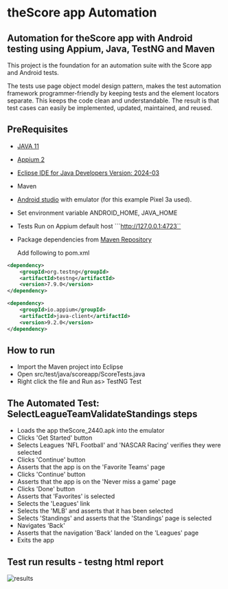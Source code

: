 # theScore app Automation

## Automation for theScore app with Android testing using Appium, Java, TestNG and Maven
This project is the foundation for an automation suite with the Score app and Android tests.  

The tests use page object model design pattern, makes the test automation framework programmer-friendly by keeping tests and the element locators separate. This keeps the code clean and understandable. The result is that test cases can easily be implemented, updated, maintained, and reused.

## PreRequisites
- [JAVA 11](https://www.oracle.com/java/technologies/javase/jdk11-archive-downloads.html)
- [Appium 2](https://appium.io/docs/en/2.0/quickstart/install/)
- [Eclipse IDE for Java Developers Version: 2024-03](https://www.eclipse.org/downloads/packages/release/2024-03/r)
- Maven
- [Android studio](https://developer.android.com/studio?gad_source=1&gclid=CjwKCAjwkuqvBhAQEiwA65XxQKNR5mR_6PnP7KDVrlUbRKH1M5VDXeHDKBI_cuTs1szo927wDAxQsBoCX3gQAvD_BwE&gclsrc=aw.ds) with emulator (for this example Pixel 3a used).
- Set environment variable ANDROID_HOME, JAVA_HOME
- Tests Run on Appium default host ```http://127.0.0.1:4723``  
- Package dependencies from [Maven Repository](https://mvnrepository.com/)

  Add following to pom.xml

```xml
<dependency>
    <groupId>org.testng</groupId>
    <artifactId>testng</artifactId>
    <version>7.9.0</version>
</dependency>

<dependency>
    <groupId>io.appium</groupId>
    <artifactId>java-client</artifactId>
    <version>9.2.0</version>
</dependency>
```

## How to run
- Import the Maven project into Eclipse
- Open src/test/java/scoreapp/ScoreTests.java
- Right click the file and Run as> TestNG Test

## The Automated Test: SelectLeagueTeamValidateStandings steps
- Loads the app theScore_2440.apk into the emulator
- Clicks 'Get Started' button
- Selects Leagues 'NFL Football' and 'NASCAR Racing' verifies they were selected
- Clicks 'Continue' button
- Asserts that the app is on the 'Favorite Teams' page
- Clicks 'Continue' button
- Asserts that the app is on the 'Never miss a game' page
- Clicks 'Done' button
- Asserts that 'Favorites' is selected
- Selects the 'Leagues' link
- Selects the 'MLB' and asserts that it has been selected
- Selects 'Standings' and asserts that the 'Standings' page is selected
- Navigates 'Back'
- Asserts that the navigation 'Back' landed on the 'Leagues' page
- Exits the app

## Test run results - testng html report
![results](https://github.com/skoski19/theScore-app-automation/assets/32649231/de8b3919-5d64-4ab9-9fee-0811d23f66c5)
